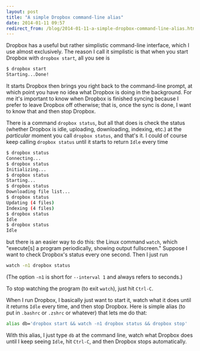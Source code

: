```yaml
---
layout: post
title: "A simple Dropbox command-line alias"
date: 2014-01-11 09:57
redirect_from: /blog/2014-01-11-a-simple-dropbox-command-line-alias.html
---
```


Dropbox has a useful but rather simplistic command-line interface, which I use
almost exclusively. The reason I call it simplistic is that when you start
Dropbox with `dropbox start`, all you see is

```bash
$ dropbox start
Starting...Done!
```

It starts Dropbox then brings you right back to the command-line prompt, at
which point you have no idea what Dropbox is doing in the background. For me
it's important to know when Dropbox is finished syncing because I prefer to
leave Dropbox off otherwise; that is, once the sync is done, I want to know
that and then stop Dropbox.

There is a command `dropbox status`, but all that does is check the status
(whether Dropbox is idle, uploading, downloading, indexing, etc.) at the
*particular* moment you call `dropbox status`, and that's it. I could of
course keep calling `dropbox status` until it starts to return `Idle` every
time

```bash
$ dropbox status
Connecting...
$ dropbox status
Initializing...
$ dropbox status
Starting...
$ dropbox status
Downloading file list...
$ dropbox status
Updating (4 files)
Indexing (4 files)
$ dropbox status
Idle
$ dropbox status
Idle
```

but there is an easier way to do this: the Linux command `watch`, which
"execute[s] a program periodically, showing output fullscreen." Suppose I want
to check Dropbox's status every one second. Then I just run

```bash
watch -n1 dropbox status
```

(The option `-n1` is short for `--interval 1` and always refers to seconds.)

To stop watching the program (to exit `watch`), just hit `Ctrl-C`.

When I run Dropbox, I basically just want to start it, watch what it does until
it returns `Idle` every time, and then stop Dropbox. Here is simple alias (to
put in `.bashrc` or `.zshrc` or whatever) that lets me do that:

```bash
alias db='dropbox start && watch -n1 dropbox status && dropbox stop'
```

With this alias, I just type `db` at the command line, watch what Dropbox does
until I keep seeing `Idle`, hit `Ctrl-C`, and then Dropbox stops automatically.
